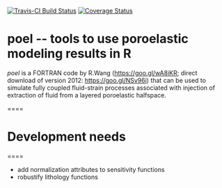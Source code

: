 [![Travis-CI Build Status](https://travis-ci.org/abarbour/poel.svg?branch=master)](https://travis-ci.org/abarbour/poel)
[![Coverage Status](https://img.shields.io/codecov/c/github/abarbour/poel/master.svg)](https://codecov.io/github/abarbour/poel?branch=master)

# poel -- tools to use poroelastic modeling results in R

_poel_ is a FORTRAN code by R.Wang (https://goo.gl/wA8iKR; direct download of version 2012: https://goo.gl/NSv96i)
that can be used to simulate fully coupled fluid-strain processes associated with injection of
extraction of fluid from a layered poroelastic halfspace.

====
    
# Development needs
====
* add normalization attributes to sensitivity functions
* robustify lithology functions
